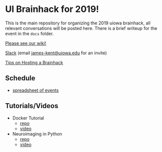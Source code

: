 # UI Brainhack for 2019!

This is the main repository for organizing the 2019 uiowa brainhack, all relevant conversations will be posted here.
There is a brief writeup for the event in the `docs` folder.

[Please see our wiki!](https://github.com/brainhack-uiowa/2019-brainhack/wiki)

[Slack](https://2019uibrainhack.slack.com) (email james-kent@uiowa.edu for an invite)

[Tips on Hosting a Brainhack](https://www.brainhack.org/host.html)

## Schedule

- [spreadsheet of events](https://docs.google.com/spreadsheets/d/1slRdT54yi3xVNyoKzdnAt4Xi1NAjDegUmQzQO-rXjLQ/edit#gid=0)

## Tutorials/Videos

- Docker Tutorial
  - [repo](https://github.com/jdkent/tutDockerRstudio)
  - [video](https://www.youtube.com/watch?v=mXT0HXu4uQY&list=PLXFuA4Ik1nXeeNPLEYZgMSMi5CDwwvRn7)
- Neuroimaging in Python
  - [repo](https://github.com/miykael/workshop_cambridge)
  - [video](https://www.youtube.com/watch?v=0KmuaOKMER0&list=PLXFuA4Ik1nXeeNPLEYZgMSMi5CDwwvRn7)
